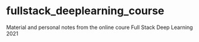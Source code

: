 # fullstack_deeplearning_course
Material and personal notes from the online coure Full Stack Deep Learning 2021
